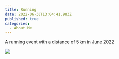 ```yaml
---
title: Running
date: 2022-06-30T13:04:41.983Z
published: true
categories:
  - About Me
---
```

A running event with a distance of 5 km in June 2022

![](/images-posts/running_1_dk_2022.jpg)